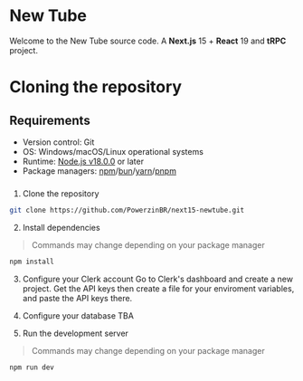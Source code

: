 # New Tube
Welcome to the New Tube source code. A **Next.js** 15 + **React** 19 and **tRPC** project.

# Cloning the repository
## Requirements
- Version control: Git
- OS: Windows/macOS/Linux operational systems
- Runtime: [Node.js v18.0.0](https://nodejs.org) or later
- Package managers: [npm](https://npmjs.org)/[bun](https://bun.sh)/[yarn](https://yarnpkg.com)/[pnpm](https://pnpm.io)

###

1. Clone the repository

```bash
git clone https://github.com/PowerzinBR/next15-newtube.git
```

2. Install dependencies
> Commands may change depending on your package manager
```bash
npm install
```

3. Configure your Clerk account
Go to Clerk's dashboard and create a new project. Get the API keys then create a file for your enviroment variables, and paste the API keys there.

3. Configure your database
TBA

4. Run the development server
> Commands may change depending on your package manager
```bash
npm run dev
```
